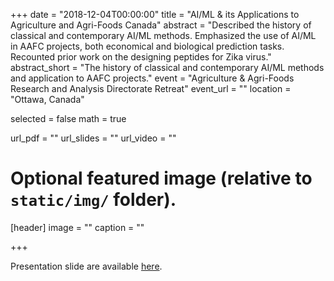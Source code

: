 +++
date = "2018-12-04T00:00:00"
title = "AI/ML & its Applications to Agriculture and Agri-Foods Canada"
abstract = "Described the history of classical and contemporary AI/ML methods. Emphasized the use of AI/ML in AAFC projects, both economical and biological prediction tasks. Recounted prior work on the designing peptides for Zika virus."
abstract_short = "The history of classical and contemporary AI/ML methods and application to AAFC projects."
event = "Agriculture & Agri-Foods Research and Analysis Directorate Retreat"
event_url = ""
location = "Ottawa, Canada"

selected = false
math = true

url_pdf = ""
url_slides = ""
url_video = ""

# Optional featured image (relative to `static/img/` folder).
[header]
image = ""
caption = ""

+++

Presentation slide are available [here](https://gcushen.github.io/hugo-academic-demo/post/writing-markdown-latex/).
